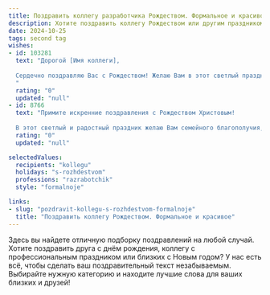 ```yaml
---
title: Поздравить коллегу разработчика Рождеством. Формальное и красивое
description: Хотите поздравить коллегу Рождеством или другим праздником? Наш ИИ создаст незабываемое поздравление, а вы обязательно выделитесь среди других.  
date: 2024-10-25
tags: second tag
wishes:
- id: 103281
  text: "Дорогой [Имя коллеги],
  
  Сердечно поздравляю Вас с Рождеством! Желаю Вам в этот светлый праздник мира, добра, семейного тепла и благополучия. Пусть Рождественская звезда освещает Ваш путь, а в Новом году исполнятся все Ваши профессиональные и личные планы.  Пусть работа приносит радость и вдохновение, а новые проекты будут успешными и интересными.
  "
  rating: "0"
  updated: "null"
- id: 8766
  text: "Примите искренние поздравления с Рождеством Христовым!
  
  В этот светлый и радостный праздник желаю Вам семейного благополучия, душевной гармонии, успешных проектов и профессионального роста. Пусть Рождественская звезда освещает Ваш путь в новых начинаниях, а праздничное настроение вдохновляет на покорение новых вершин. Желаю Вам мира, добра и счастья в наступающем году!"
  rating: "0"
  updated: "null"

selectedValues:
  recipients: "kollegu"
  holidays: "s-rozhdestvom"
  professions: "razrabotchik"
  style: "formalnoje"

links:
- slug: "pozdravit-kollegu-s-rozhdestvom-formalnoje"
  title: "Поздравить коллегу Рождеством. Формальное и красивое"
---
```


Здесь вы найдете отличную подборку поздравлений на любой случай.
Хотите поздравить друга с днём рождения, коллегу с профессиональным праздником или близких с Новым годом? У нас есть всё, чтобы сделать ваш поздравительный текст незабываемым. Выбирайте нужную категорию и находите лучшие слова для ваших близких и друзей!
